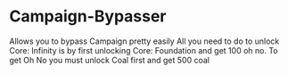 # Campaign-Bypasser
 Allows you to bypass Campaign pretty easily
 All you need to do to unlock Core: Infinity is by first unlocking Core: Foundation and get 100 oh no. To get Oh No you must unlock Coal first and get 500 coal
